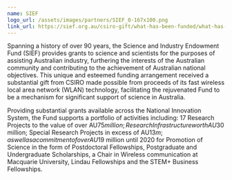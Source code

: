 ```yaml
---
name: SIEF
logo_url: /assets/images/partners/SIEF_0-167x100.png
link_url: https://sief.org.au/csiro-gift/what-has-been-funded/what-has-been-funded-research-projects-program/ereefs-research-project/
---
```

Spanning a history of over 90 years, the Science and Industry Endowment Fund (SIEF) provides grants to science and scientists for the purposes of assisting Australian industry, furthering the interests of the Australian community and contributing to the achievement of Australian national objectives. This unique and esteemed funding arrangement received a substantial gift from CSIRO made possible from proceeds of its fast wireless local area network (WLAN) technology, facilitating the rejuvenated Fund to be a mechanism for significant support of science in Australia.

Providing substantial grants available across the National Innovation System, the Fund supports a portfolio of activities including: 17 Research Projects to the value of over AU$75 million; Research Infrastructure worth AU$30 million; Special Research Projects in excess of AU$13m; as well as a commitment of over AU$19 million until 2020 for Promotion of Science in the form of Postdoctoral Fellowships, Postgraduate and Undergraduate Scholarships, a Chair in Wireless communication at Macquarie University, Lindau Fellowships and the STEM+ Business Fellowships.
